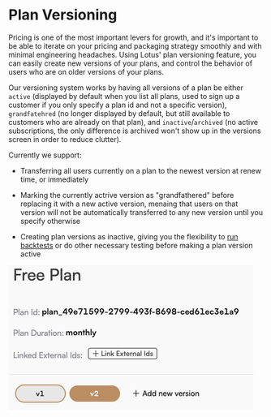 # Plan Versioning

Pricing is one of the most important levers for growth, and it's important to be able to iterate on your pricing and packaging strategy smoothly and with minimal engineering headaches. Using Lotus' plan versioning feature, you can easily create new versions of your plans, and control the behavior of users who are on older versions of your plans.

Our versioning system works by having all versions of a plan be either `active` (displayed by default when you list all plans, used to sign up a customer if you only specify a plan id and not a specific version), `grandfatehred` (no longer displayed by default, but still available to customers who are already on that plan), and `inactive`/`archived` (no active subscriptions, the only difference is archived won't show up in the versions screen in order to reduce clutter).

Currently we support:

- Transferring all users currently on a plan to the newest version at renew time, or immediately

- Marking the currently actrive version as "grandfathered" before replacing it with a new active version, menaing that users on that version will not be automatically transferred to any new version until you specify otherwise

- Creating plan versions as inactive, giving you the flexibility to [run backtests](../experimentation/backtests) or do other necessary testing before making a plan version active

![Plan Versioning](./assets/plan_versioning.png)
